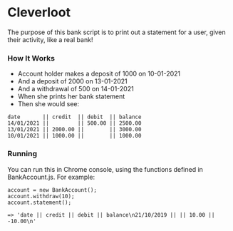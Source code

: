 # Cleverloot

The purpose of this bank script is to print out a statement for a user, given their activity, like a real bank!  
  
### How It Works

* Account holder makes a deposit of 1000 on 10-01-2021 
* And a deposit of 2000 on 13-01-2021  
* And a withdrawal of 500 on 14-01-2021
* When she prints her bank statement  
* Then she would see:  

```
date       || credit  || debit  || balance  
14/01/2021 ||         || 500.00 || 2500.00  
13/01/2021 || 2000.00 ||        || 3000.00  
10/01/2021 || 1000.00 ||        || 1000.00  
```

### Running

You can run this in Chrome console, using the functions defined in BankAccount.js. For example:

```
account = new BankAccount();
account.withdraw(10);
account.statement();

=> 'date || credit || debit || balance\n21/10/2019 || || 10.00 || -10.00\n'
```

